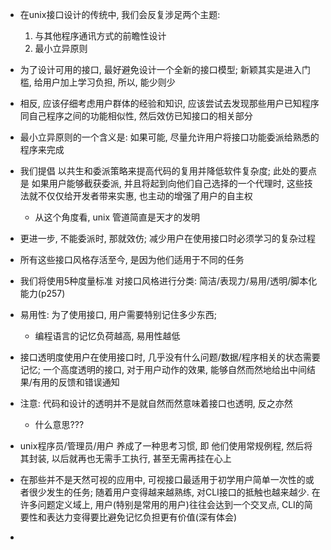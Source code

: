 + 在unix接口设计的传统中, 我们会反复涉足两个主题:
    1. 与其他程序通讯方式的前瞻性设计
    2. 最小立异原则

+ 为了设计可用的接口, 最好避免设计一个全新的接口模型; 新颖其实是进入门槛, 给用户加上学习负担, 所以, 能少则少

+ 相反, 应该仔细考虑用户群体的经验和知识, 应该尝试去发现那些用户已知程序同自己程序之间的功能相似性, 然后效仿已知接口的相关部分

+ 最小立异原则的一个含义是: 如果可能, 尽量允许用户将接口功能委派给熟悉的程序来完成

+ 我们提倡 以共生和委派策略来提高代码的复用并降低软件复杂度; 此处的要点是 如果用户能够截获委派, 并且将起到向他们自己选择的一个代理时, 这些技法就不仅仅给开发者带来实惠, 也主动的增强了用户的自主权
    + 从这个角度看, unix 管道简直是天才的发明

+ 更进一步, 不能委派时, 那就效仿; 减少用户在使用接口时必须学习的复杂过程

+ 所有这些接口风格存活至今, 是因为他们适用于不同的任务

+ 我们将使用5种度量标准 对接口风格进行分类: 简洁/表现力/易用/透明/脚本化能力(p257)

+ 易用性: 为了使用接口, 用户需要特别记住多少东西;
    + 编程语言的记忆负荷越高, 易用性越低

+ 接口透明度使用户在使用接口时, 几乎没有什么问题/数据/程序相关的状态需要记忆; 一个高度透明的接口, 对于用户动作的效果, 能够自然而然地给出中间结果/有用的反馈和错误通知

+ 注意: 代码和设计的透明并不是就自然而然意味着接口也透明, 反之亦然
    + 什么意思???

+ unix程序员/管理员/用户 养成了一种思考习惯, 即 他们使用常规例程, 然后将其封装, 以后就再也无需手工执行, 甚至无需再挂在心上

+ 在那些并不是天然可视的应用中, 可视接口最适用于初学用户简单一次性的或者很少发生的任务; 随着用户变得越来越熟练, 对CLI接口的抵触也越来越少. 在许多问题定义域上, 用户(特别是常用的用户)往往会达到一个交叉点, CLI的简要性和表达力变得要比避免记忆负担更有价值(深有体会)

+ 


